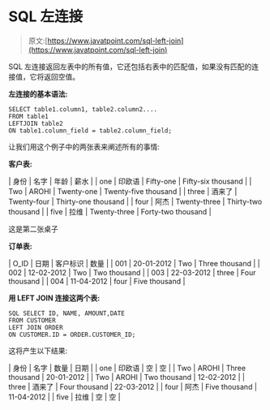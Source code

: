 # SQL 左连接

> 原文:[https://www.javatpoint.com/sql-left-join](https://www.javatpoint.com/sql-left-join)

SQL 左连接返回左表中的所有值，它还包括右表中的匹配值，如果没有匹配的连接值，它将返回空值。

**左连接的基本语法:**

```
SELECT table1.column1, table2.column2....
FROM table1 
LEFTJOIN table2
ON table1.column_field = table2.column_field;

```

让我们用这个例子中的两张表来阐述所有的事情:

**客户表:**

| 身份 | 名字 | 年龄 | 薪水 |
| one | 印欧语 | Fifty-one | Fifty-six thousand |
| Two | AROHI | Twenty-one | Twenty-five thousand |
| three | 酒来了 | Twenty-four | Thirty-one thousand |
| four | 阿杰 | Twenty-three | Thirty-two thousand |
| five | 拉维 | Twenty-three | Forty-two thousand |

这是第二张桌子

**订单表:**

| O_ID | 日期 | 客户标识 | 数量 |
| 001 | 20-01-2012 | Two | Three thousand |
| 002 | 12-02-2012 | Two | Two thousand |
| 003 | 22-03-2012 | three | Four thousand |
| 004 | 11-04-2012 | four | Five thousand |

**用 LEFT JOIN 连接这两个表:**

```
SQL SELECT ID, NAME, AMOUNT,DATE
FROM CUSTOMER
LEFT JOIN ORDER
ON CUSTOMER.ID = ORDER.CUSTOMER_ID;

```

这将产生以下结果:

| 身份 | 名字 | 数量 | 日期 |
| one | 印欧语 | 空 | 空 |
| Two | AROHI | Three thousand | 20-01-2012 |
| Two | AROHI | Two thousand | 12-02-2012 |
| three | 酒来了 | Four thousand | 22-03-2012 |
| four | 阿杰 | Five thousand | 11-04-2012 |
| five | 拉维 | 空 | 空 |